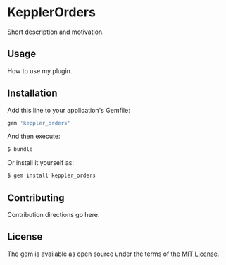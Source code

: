 # KepplerOrders
Short description and motivation.

## Usage
How to use my plugin.

## Installation
Add this line to your application's Gemfile:

```ruby
gem 'keppler_orders'
```

And then execute:
```bash
$ bundle
```

Or install it yourself as:
```bash
$ gem install keppler_orders
```

## Contributing
Contribution directions go here.

## License
The gem is available as open source under the terms of the [MIT License](https://opensource.org/licenses/MIT).
